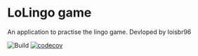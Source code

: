 # LoLingo game
An application to practise the lingo game.
Devloped by loisbr96

![Build](https://github.com/loisbr96/Lingogame/workflows/Build/badge.svg)
[![codecov](https://codecov.io/gh/loisbr96/Lingogame/branch/master/graph/badge.svg)](https://https://codecov.io/gh/loisbr96/Lingogame)


